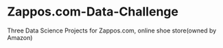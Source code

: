 # Zappos.com-Data-Challenge
Three Data Science Projects for Zappos.com, online shoe store(owned by Amazon)
